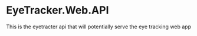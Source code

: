 # EyeTracker.Web.API
This is the eyetracter api that will potentially serve the eye tracking web app
